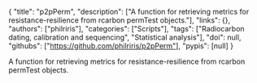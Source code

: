 {
  "title": "p2pPerm",
  "description": ["A function for retrieving metrics for resistance-resilience from rcarbon permTest objects."],
  "links": {},
  "authors": ["philriris"],
  "categories": ["Scripts"],
  "tags": ["Radiocarbon dating, calibration and sequencing", "Statistical analysis"],
  "doi": null,
  "githubs": ["https://github.com/philriris/p2pPerm"],
  "pypis": [null]
}

<!-- Generated by csv2md.R – do not edit by hand -->

A function for retrieving metrics for resistance-resilience from rcarbon permTest objects.